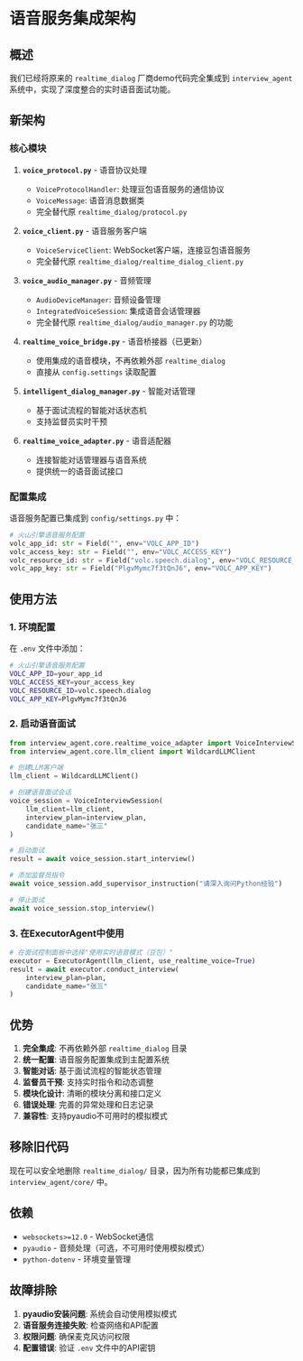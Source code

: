 # 语音服务集成架构

## 概述

我们已经将原来的 `realtime_dialog` 厂商demo代码完全集成到 `interview_agent` 系统中，实现了深度整合的实时语音面试功能。

## 新架构

### 核心模块

1. **`voice_protocol.py`** - 语音协议处理
   - `VoiceProtocolHandler`: 处理豆包语音服务的通信协议
   - `VoiceMessage`: 语音消息数据类
   - 完全替代原 `realtime_dialog/protocol.py`

2. **`voice_client.py`** - 语音服务客户端
   - `VoiceServiceClient`: WebSocket客户端，连接豆包语音服务
   - 完全替代原 `realtime_dialog/realtime_dialog_client.py`

3. **`voice_audio_manager.py`** - 音频管理
   - `AudioDeviceManager`: 音频设备管理
   - `IntegratedVoiceSession`: 集成语音会话管理器
   - 完全替代原 `realtime_dialog/audio_manager.py` 的功能

4. **`realtime_voice_bridge.py`** - 语音桥接器（已更新）
   - 使用集成的语音模块，不再依赖外部 `realtime_dialog`
   - 直接从 `config.settings` 读取配置

5. **`intelligent_dialog_manager.py`** - 智能对话管理
   - 基于面试流程的智能对话状态机
   - 支持监督员实时干预

6. **`realtime_voice_adapter.py`** - 语音适配器
   - 连接智能对话管理器与语音系统
   - 提供统一的语音面试接口

### 配置集成

语音服务配置已集成到 `config/settings.py` 中：

```python
# 火山引擎语音服务配置
volc_app_id: str = Field("", env="VOLC_APP_ID")
volc_access_key: str = Field("", env="VOLC_ACCESS_KEY") 
volc_resource_id: str = Field("volc.speech.dialog", env="VOLC_RESOURCE_ID")
volc_app_key: str = Field("PlgvMymc7f3tQnJ6", env="VOLC_APP_KEY")
```

## 使用方法

### 1. 环境配置

在 `.env` 文件中添加：

```bash
# 火山引擎语音服务配置
VOLC_APP_ID=your_app_id
VOLC_ACCESS_KEY=your_access_key
VOLC_RESOURCE_ID=volc.speech.dialog
VOLC_APP_KEY=PlgvMymc7f3tQnJ6
```

### 2. 启动语音面试

```python
from interview_agent.core.realtime_voice_adapter import VoiceInterviewSession
from interview_agent.core.llm_client import WildcardLLMClient

# 创建LLM客户端
llm_client = WildcardLLMClient()

# 创建语音面试会话
voice_session = VoiceInterviewSession(
    llm_client=llm_client,
    interview_plan=interview_plan,
    candidate_name="张三"
)

# 启动面试
result = await voice_session.start_interview()

# 添加监督员指令
await voice_session.add_supervisor_instruction("请深入询问Python经验")

# 停止面试
await voice_session.stop_interview()
```

### 3. 在ExecutorAgent中使用

```python
# 在面试控制面板中选择"使用实时语音模式（豆包）"
executor = ExecutorAgent(llm_client, use_realtime_voice=True)
result = await executor.conduct_interview(
    interview_plan=plan,
    candidate_name="张三"
)
```

## 优势

1. **完全集成**: 不再依赖外部 `realtime_dialog` 目录
2. **统一配置**: 语音服务配置集成到主配置系统
3. **智能对话**: 基于面试流程的智能状态管理
4. **监督员干预**: 支持实时指令和动态调整
5. **模块化设计**: 清晰的模块分离和接口定义
6. **错误处理**: 完善的异常处理和日志记录
7. **兼容性**: 支持pyaudio不可用时的模拟模式

## 移除旧代码

现在可以安全地删除 `realtime_dialog/` 目录，因为所有功能都已集成到 `interview_agent/core/` 中。

## 依赖

- `websockets>=12.0` - WebSocket通信
- `pyaudio` - 音频处理（可选，不可用时使用模拟模式）
- `python-dotenv` - 环境变量管理

## 故障排除

1. **pyaudio安装问题**: 系统会自动使用模拟模式
2. **语音服务连接失败**: 检查网络和API配置
3. **权限问题**: 确保麦克风访问权限
4. **配置错误**: 验证 `.env` 文件中的API密钥 